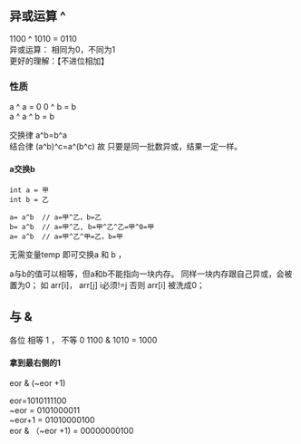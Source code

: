 ## 异或运算 ^

1100 ^ 1010  = 0110  
异或运算： 相同为0，不同为1  
更好的理解：【不进位相加】

### 性质

a ^ a = 0
0 ^ b = b  
a ^ a ^ b = b

交换律 a^b=b^a  
结合律 (a^b)^c=a^(b^c) 
故 只要是同一批数异或，结果一定一样。

#### a交换b
```
int a = 甲
int b = 乙

a= a^b  // a=甲^乙，b=乙
b= a^b  // a=甲^乙, b=甲^乙^乙=甲^0=甲
a= a^b  // a=甲^乙^甲=乙，b=甲
```
无需变量temp 即可交换a 和 b ， 

a与b的值可以相等，但a和b不能指向一块内存。
同样一块内存跟自己异或，会被置为0；
 如 arr[i]， arr[j]  i必须!=j  否则 arr[i] 被洗成0；

## 与 &
各位 相等 1 ， 不等 0 
1100 & 1010 = 1000
 
 ####  拿到最右侧的1
 eor & (~eor +1)
 
 eor=1010111100  
 ~eor = 0101000011  
 ~eor+1 = 01010000100  
 eor & （~eor +1) = 00000000100
 
 

 